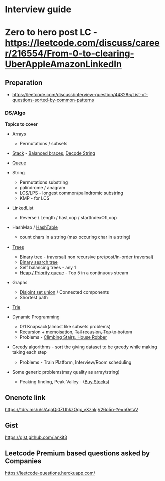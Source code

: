 # Interview guide


 # Zero to hero post LC - https://leetcode.com/discuss/career/216554/From-0-to-clearing-UberAppleAmazonLinkedIn
## Preparation
 - https://leetcode.com/discuss/interview-question/448285/List-of-questions-sorted-by-common-patterns

### DS/Algo
  **Topics to cover**
   - [Arrays](https://www.hackerearth.com/practice/data-structures/arrays)
     - Permutations / subsets 
   - [Stack](https://www.hackerearth.com/practice/data-structures/stacks) - [Balanced braces](https://leetcode.com/problems/valid-parentheses/), [Decode String](https://leetcode.com/problems/decode-string/)
   - [Queue](https://www.hackerearth.com/practice/data-structures/queues)

   - String 
     - Permutations substring 
     - palindrome / anagram 
     - LCS/LPS - longest common/palindromic substring 
     - KMP - for LCS

   - LinkedList 
     - Reverse / Length / hasLoop / startIndexOfLoop 

   - HashMap / [HashTable](https://www.hackerearth.com/practice/data-structures/hash-tables/basics-of-hash-tables/)
     - count chars in a string (max occuring char in a string) 

   - [Trees](https://www.hackerearth.com/practice/data-structures/trees/) 
     - [Binary tree](https://www.hackerearth.com/practice/data-structures/trees/binary-and-nary-trees/) - traversal( non recursive pre/post/in-order traversal) 
     - [Binary search tree](https://www.hackerearth.com/practice/data-structures/trees/binary-search-tree/) 
     - Self balancing trees - any 1
     - [Heap / Priority queue](https://www.hackerearth.com/practice/data-structures/trees/heapspriority-queues/) - Top 5 in a continuous stream 

   - Graphs 
     - [Disjoint set union](https://www.hackerearth.com/practice/data-structures/disjoint-data-strutures/basics-of-disjoint-data-structures/tutorial/) / Connected components 
     - Shortest path

   - [Trie](https://www.hackerearth.com/practice/data-structures/advanced-data-structures/trie-keyword-tree/) 



   - Dynamic Programming 
     - 0/1 Knapsack(almost like subsets problems)
     - Recursion + memoisation, ~~Tail recusion, Top to bottom~~ 
     - Problems - [Climbing Stairs](https://leetcode.com/problems/climbing-stairs/),[ House Robber](https://leetcode.com/problems/house-robber)

   - Greedy algorithms - sort the giving dataset to be greedy while making taking each step
     - Problems - Train Platform, Interview/Room scheduling

   - Some generic problems(may quality as array/string)
     - Peaking finding, Peak-Valley - ([Buy Stocks](https://leetcode.com/problems/best-time-to-buy-and-sell-stock-ii))
    





## Onenote link
https://1drv.ms/u/s!AqaQi0ZUhkzOgx_yXznkjV26o5p-?e=n0etaV

## Gist
https://gist.github.com/iankit3

## Leetcode Premium based questions asked by Companies
https://leetcode-questions.herokuapp.com/
